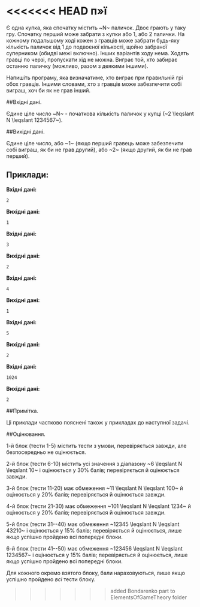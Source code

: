 ﻿<<<<<<< HEAD
п»ї
=======
Є одна купка, яка спочатку містить ~N~ паличок. Двоє грають у таку гру. Спочатку перший може забрати з купки або 1, або 2 палички. На кожному подальшому ході кожен з гравців може забрати будь-яку кількість паличок від 1 до подвоєної кількості, щойно забраної суперником (обидві межі включно). Інших варіантів ходу нема. Ходять гравці по черзі, пропускати хід не можна. Виграє той, хто забирає останню паличку (можливо, разом з деякими іншими).

Напишіть програму, яка визначатиме, хто виграє при правильній грі обох гравців. Іншими словами, хто з гравців може забезпечити собі виграш, хоч би як не грав інший.

##Вхідні дані.

Єдине ціле число ~N~ - початкова кількість паличок у купці (~2 \leqslant N \leqslant 1234567~).

##Вихідні дані.

Єдине ціле число, або ~1~ (якщо перший гравець може забезпечити собі виграш, як би не грав другий), або ~2~ (якщо другий, як би не грав перший).

## Приклади:
**Вхідні дані:**
```
2
```

**Вихідні дані:**
```
1
```
**Вхідні дані:**
```
3
```

**Вихідні дані:**
```
2
```
**Вхідні дані:**
```
4
```

**Вихідні дані:**
```
1
```
**Вхідні дані:**
```
5
```

**Вихідні дані:**
```
2
```
**Вхідні дані:**
```
1024
```

**Вихідні дані:**
```
2
```

##Примітка.

Ці приклади частково пояснені також у прикладах до наступної задачі.

##Оцінювання.

1-й блок (тести 1-5) містить тести з умови, перевіряється завжди, але безпосередньо не оцінюється.

2-й блок (тести 6-10) містить усі значення з діапазону ~6 \leqslant N \leqslant 10~ і оцінюється у 30% балів; перевіряється й оцінюється завжди.

3-й блок (тести 11-20) має обмеження ~11 \leqslant N \leqslant 100~ й оцінюється у 20% балів; перевіряється й оцінюється завжди.

4-й блок (тести 21-30) має обмеження ~101 \leqslant N \leqslant 1234~ й оцінюється у 20% балів; перевіряється й оцінюється завжди.

5-й блок (тести 31--40) має обмеження ~12345 \leqslant N \leqslant 43210~ і оцінюється у 15% балів; перевіряється й оцінюється, лише якщо успішно пройдено всі попередні блоки.

6-й блок (тести 41--50) має обмеження ~123456 \leqslant N \leqslant 1234567~ і оцінюється у 15% балів; перевіряється й оцінюється, лише якщо успішно пройдено всі попередні блоки.

Для кожного окремо взятого блоку, бали нараховуються, лише якщо успішно пройдено *всі* тести блоку.
>>>>>>> added Bondarenko part to ElementsOfGameTheory folder
